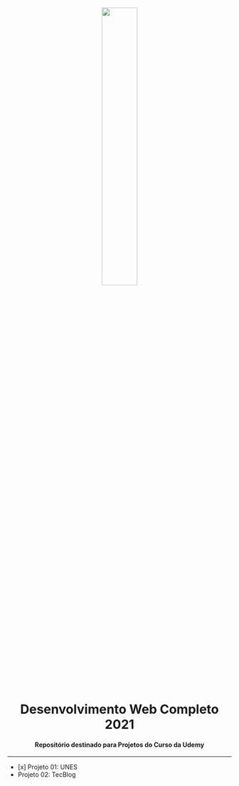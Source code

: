 <h1 align='center'>
    <img src='https://centrosoftware.com.br/wp-content/uploads/2020/10/543_378726_tech.hero_.jpg' width='40%'>
    <br>
    <b>Desenvolvimento Web Completo 2021</b>
</h1>
<h4 align='center'>
    Repositório destinado para Projetos do Curso da Udemy<br>
</h4>
<hr>

<ul>
    <li>[x] Projeto 01: UNES</li>
    <li>Projeto 02: TecBlog</li>
</ul>